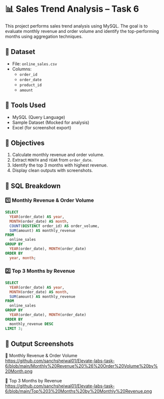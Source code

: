 # 📊 Sales Trend Analysis – Task 6

This project performs sales trend analysis using MySQL. The goal is to evaluate monthly revenue and order volume and identify the top-performing months using aggregation techniques.

## 📁 Dataset

- File: `online_sales.csv`
- Columns:
  - `order_id`
  - `order_date`
  - `product_id`
  - `amount`

## 🔧 Tools Used

- MySQL (Query Language)
- Sample Dataset (Mocked for analysis)
- Excel (for screenshot export)

## 📌 Objectives

1. Calculate monthly revenue and order volume.
2. Extract `MONTH` and `YEAR` from `order_date`.
3. Identify the top 3 months with highest revenue.
4. Display clean outputs with screenshots.

## 🧠 SQL Breakdown

### 1️⃣ Monthly Revenue & Order Volume
```sql
SELECT 
  YEAR(order_date) AS year,
  MONTH(order_date) AS month,
  COUNT(DISTINCT order_id) AS order_volume,
  SUM(amount) AS monthly_revenue
FROM 
  online_sales
GROUP BY 
  YEAR(order_date), MONTH(order_date)
ORDER BY 
  year, month;
```

### 2️⃣ Top 3 Months by Revenue
```sql
SELECT 
  YEAR(order_date) AS year,
  MONTH(order_date) AS month,
  SUM(amount) AS monthly_revenue
FROM 
  online_sales
GROUP BY 
  YEAR(order_date), MONTH(order_date)
ORDER BY 
  monthly_revenue DESC
LIMIT 3;
```

## 📸 Output Screenshots

🔹 Monthly Revenue & Order Volume  
https://github.com/sanchshejwal01/Elevate-labs-task-6/blob/main/Monthly%20Revenue%20%26%20Order%20Volume%20by%20Month.png

 

🔹 Top 3 Months by Revenue  
https://github.com/sanchshejwal01/Elevate-labs-task-6/blob/main/Top%203%20Months%20by%20Monthly%20Revenue.png
 
